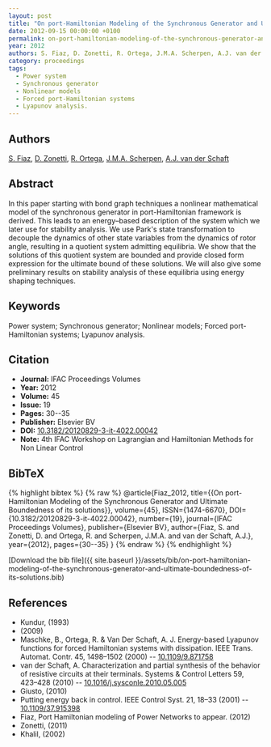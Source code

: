 ```yaml
---
layout: post
title: "On port-Hamiltonian Modeling of the Synchronous Generator and Ultimate Boundedness of its solutions"
date: 2012-09-15 00:00:00 +0100
permalink: on-port-hamiltonian-modeling-of-the-synchronous-generator-and-ultimate-boundedness-of-its-solutions
year: 2012
authors: S. Fiaz, D. Zonetti, R. Ortega, J.M.A. Scherpen, A.J. van der Schaft
category: proceedings
tags:
  - Power system
  - Synchronous generator
  - Nonlinear models
  - Forced port-Hamiltonian systems
  - Lyapunov analysis.
---
```

 
## Authors
[S. Fiaz](authors/s-fiaz), [D. Zonetti](authors/daniele-zonetti), [R. Ortega](authors/romeo-ortega), [J.M.A. Scherpen](authors/jacquelien-m-a-scherpen), [A.J. van der Schaft](authors/arjan-van-der-schaft)
 
## Abstract
In this paper starting with bond graph techniques a nonlinear mathematical model of the synchronous generator in port-Hamiltonian framework is derived. This leads to an energy–based description of the system which we later use for stability analysis. We use Park's state transformation to decouple the dynamics of other state variables from the dynamics of rotor angle, resulting in a quotient system admitting equilibria. We show that the solutions of this quotient system are bounded and provide closed form expression for the ultimate bound of these solutions. We will also give some preliminary results on stability analysis of these equilibria using energy shaping techniques.
 
## Keywords
Power system; Synchronous generator; Nonlinear models; Forced port-Hamiltonian systems; Lyapunov analysis.
 
## Citation
- **Journal:** IFAC Proceedings Volumes
- **Year:** 2012
- **Volume:** 45
- **Issue:** 19
- **Pages:** 30--35
- **Publisher:** Elsevier BV
- **DOI:** [10.3182/20120829-3-it-4022.00042](https://doi.org/10.3182/20120829-3-it-4022.00042)
- **Note:** 4th IFAC Workshop on Lagrangian and Hamiltonian Methods for Non Linear Control
 
## BibTeX
{% highlight bibtex %}
{% raw %}
@article{Fiaz_2012,
  title={{On port-Hamiltonian Modeling of the Synchronous Generator and Ultimate Boundedness of its solutions}},
  volume={45},
  ISSN={1474-6670},
  DOI={10.3182/20120829-3-it-4022.00042},
  number={19},
  journal={IFAC Proceedings Volumes},
  publisher={Elsevier BV},
  author={Fiaz, S. and Zonetti, D. and Ortega, R. and Scherpen, J.M.A. and van der Schaft, A.J.},
  year={2012},
  pages={30--35}
}
{% endraw %}
{% endhighlight %}
 
[Download the bib file]({{ site.baseurl }}/assets/bib/on-port-hamiltonian-modeling-of-the-synchronous-generator-and-ultimate-boundedness-of-its-solutions.bib)
 
## References
- Kundur, (1993)
- (2009)
- Maschke, B., Ortega, R. & Van Der Schaft, A. J. Energy-based Lyapunov functions for forced Hamiltonian systems with dissipation. IEEE Trans. Automat. Contr. 45, 1498–1502 (2000) -- [10.1109/9.871758](https://doi.org/10.1109/9.871758)
- van der Schaft, A. Characterization and partial synthesis of the behavior of resistive circuits at their terminals. Systems &amp; Control Letters 59, 423–428 (2010) -- [10.1016/j.sysconle.2010.05.005](https://doi.org/10.1016/j.sysconle.2010.05.005)
- Giusto, (2010)
- Putting energy back in control. IEEE Control Syst. 21, 18–33 (2001) -- [10.1109/37.915398](https://doi.org/10.1109/37.915398)
- Fiaz, Port Hamiltonian modeling of Power Networks to appear. (2012)
- Zonetti, (2011)
- Khalil, (2002)

